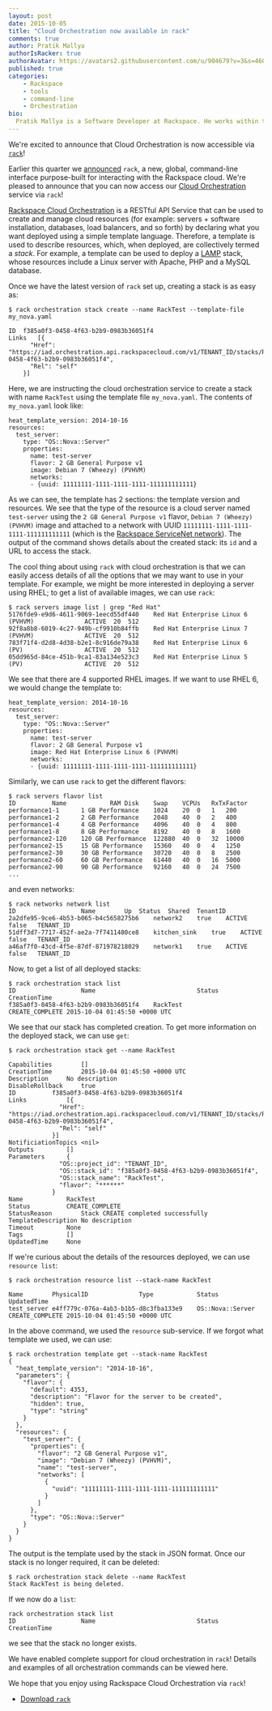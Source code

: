 ```yaml
---
layout: post
date: 2015-10-05
title: "Cloud Orchestration now available in rack"
comments: true
author: Pratik Mallya
authorIsRacker: true
authorAvatar: https://avatars2.githubusercontent.com/u/904679?v=3&s=460
published: true
categories:
    - Rackspace
    - tools
    - command-line
    - Orchestration
bio:
  Pratik Mallya is a Software Developer at Rackspace. He works within the Cloud Orchestration team. He holds an MS from UIUC and BS from BITS Pilani, India.
---
```


We're excited to announce that Cloud Orchestration is now accessible via [`rack`](https://developer.rackspace.com/docs/rack-cli)!

<!-- more -->

Earlier this quarter we [announced](https://developer.rackspace.com/blog/introducing-rack-global-cli/) `rack`, a new, global, command-line interface purpose-built for interacting with the Rackspace cloud. We're pleased to announce that you can now access our [Cloud Orchestration](http://www.rackspace.com/en-us/cloud/orchestration) service via `rack`!

[Rackspace Cloud Orchestration]((http://docs.rackspace.com/orchestration/api/v1/orchestration-templates-devguide/content/overview.html)) is a RESTful API Service that can be used to create and manage cloud resources (for example: servers + software installation, databases, load balancers, and so forth) by declaring what you want deployed using a simple template language. Therefore, a template is used to describe resources, which, when deployed, are collectively termed a _stack_. For example, a template can be used to deploy a [LAMP](https://github.com/rackspace-orchestration-templates/lamp/blob/master/lamp.yaml) stack, whose resources include a Linux server with Apache, PHP and a MySQL database.

Once we have the latest version of `rack` set up, creating a stack is as easy as:

```
$ rack orchestration stack create --name RackTest --template-file my_nova.yaml

ID	f385a0f3-0458-4f63-b2b9-0983b36051f4
Links	[{
	  "Href": "https://iad.orchestration.api.rackspacecloud.com/v1/TENANT_ID/stacks/RackTest/f385a0f3-0458-4f63-b2b9-0983b36051f4",
	  "Rel": "self"
	}]
```

Here, we are instructing the cloud orchestration service to create a stack with name `RackTest` using the template file `my_nova.yaml`. The contents of `my_nova.yaml` look like:

```
heat_template_version: 2014-10-16
resources:
  test_server:
    type: "OS::Nova::Server"
    properties:
      name: test-server
      flavor: 2 GB General Purpose v1
      image: Debian 7 (Wheezy) (PVHVM)
      networks:
      - {uuid: 11111111-1111-1111-1111-111111111111}
```
As we can see, the template has 2 sections: the template version and resources. We see that the type of the resource is a cloud server named `test-server` using the `2 GB General Purpose v1` flavor, `Debian 7 (Wheezy) (PVHVM)` image and attached to a network with UUID `11111111-1111-1111-1111-111111111111` (which is the [Rackspace ServiceNet network](http://www.rackspace.com/knowledge_center/frequently-asked-question/what-is-servicenet)). The output of the command shows details about the created stack: its `id` and a URL to access the stack.

The cool thing about using `rack` with cloud orchestration is that we can easily access details of all the options that we may want to use in your template. For example, we might be more interested in deploying a server using RHEL; to get a list of available images, we can use `rack`:

```
$ rack servers image list | grep "Red Hat"
5176fde9-e9d6-4611-9069-1eecd55df440	Red Hat Enterprise Linux 6 (PVHVM)				ACTIVE	20	512
92f8a8b8-6019-4c27-949b-cf9910b84ffb	Red Hat Enterprise Linux 7 (PVHVM)				ACTIVE	20	512
783f71f4-d2d8-4d38-b2e1-8c916de79a38	Red Hat Enterprise Linux 6 (PV)					ACTIVE	20	512
05dd965d-84ce-451b-9ca1-83a134e523c3	Red Hat Enterprise Linux 5 (PV)					ACTIVE	20	512
```

We see that there are 4 supported RHEL images. If we want to use RHEL 6, we would change the template to:

```
heat_template_version: 2014-10-16
resources:
  test_server:
    type: "OS::Nova::Server"
    properties:
      name: test-server
      flavor: 2 GB General Purpose v1
      image: Red Hat Enterprise Linux 6 (PVHVM)
      networks:
      - {uuid: 11111111-1111-1111-1111-111111111111}

```

Similarly, we can use `rack` to get the different flavors:

```
$ rack servers flavor list
ID			Name			RAM	Disk	Swap	VCPUs	RxTxFactor
performance1-1		1 GB Performance	1024	20	0	1	200
performance1-2		2 GB Performance	2048	40	0	2	400
performance1-4		4 GB Performance	4096	40	0	4	800
performance1-8		8 GB Performance	8192	40	0	8	1600
performance2-120	120 GB Performance	122880	40	0	32	10000
performance2-15		15 GB Performance	15360	40	0	4	1250
performance2-30		30 GB Performance	30720	40	0	8	2500
performance2-60		60 GB Performance	61440	40	0	16	5000
performance2-90		90 GB Performance	92160	40	0	24	7500
...
```

and even networks:

```
$ rack networks network list
ID					Name		Up	Status	Shared	TenantID
2a2dfe95-9ce6-4b53-b065-b4c5658275b6	network2	true	ACTIVE	false	TENANT_ID
51dff3d7-7717-452f-ae2a-7f7411480ce8	kitchen_sink	true	ACTIVE	false	TENANT_ID
a46af7f0-43cd-4f5e-87df-871978218029	network1	true	ACTIVE	false	TENANT_ID
```

Now, to get a list of all deployed stacks:

```
$ rack orchestration stack list
ID					Name							Status		CreationTime
f385a0f3-0458-4f63-b2b9-0983b36051f4	RackTest						CREATE_COMPLETE	2015-10-04 01:45:50 +0000 UTC
```

We see that our stack has completed creation. To get more information on the deployed stack, we can use `get`:

```
$ rack orchestration stack get --name RackTest

Capabilities		[]
CreationTime		2015-10-04 01:45:50 +0000 UTC
Description		No description
DisableRollback		true
ID			f385a0f3-0458-4f63-b2b9-0983b36051f4
Links			[{
			  "Href": "https://iad.orchestration.api.rackspacecloud.com/v1/TENANT_ID/stacks/RackTest/f385a0f3-0458-4f63-b2b9-0983b36051f4",
			  "Rel": "self"
			}]
NotificiationTopics	<nil>
Outputs			[]
Parameters		{
			  "OS::project_id": "TENANT_ID",
			  "OS::stack_id": "f385a0f3-0458-4f63-b2b9-0983b36051f4",
			  "OS::stack_name": "RackTest",
			  "flavor": "******"
			}
Name			RackTest
Status			CREATE_COMPLETE
StatusReason		Stack CREATE completed successfully
TemplateDescription	No description
Timeout			None
Tags			[]
UpdatedTime		None
```

If we're curious about the details of the resources deployed, we can use `resource list`:

```
$ rack orchestration resource list --stack-name RackTest

Name		PhysicalID				Type			Status		UpdatedTime
test_server	e4ff779c-076a-4ab3-b1b5-d8c3fba133e9	OS::Nova::Server	CREATE_COMPLETE	2015-10-04 01:45:50 +0000 UTC
```

In the above command, we used the `resource` sub-service. If we forgot what template we used, we can use:

```
$ rack orchestration template get --stack-name RackTest
{
  "heat_template_version": "2014-10-16",
  "parameters": {
    "flavor": {
      "default": 4353,
      "description": "Flavor for the server to be created",
      "hidden": true,
      "type": "string"
    }
  },
  "resources": {
    "test_server": {
      "properties": {
        "flavor": "2 GB General Purpose v1",
        "image": "Debian 7 (Wheezy) (PVHVM)",
        "name": "test-server",
        "networks": [
          {
            "uuid": "11111111-1111-1111-1111-111111111111"
          }
        ]
      },
      "type": "OS::Nova::Server"
    }
  }
}
```

The output is the template used by the stack in JSON format. Once our stack is no longer required, it can be deleted:

```
$ rack orchestration stack delete --name RackTest
Stack RackTest is being deleted.
```

If we now do a `list`:

```
rack orchestration stack list
ID					Name							Status		CreationTime
```

we see that the stack no longer exists.

We have enabled complete support for cloud orchestration in `rack`! Details and examples of all orchestration commands can be viewed here.

We hope that you enjoy using Rackspace Cloud Orchestration via `rack`!

- [Download `rack`](https://developer.rackspace.com/docs/rack-cli/#quickstart)
